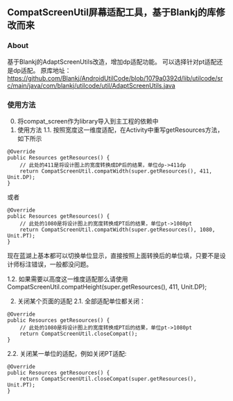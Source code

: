 ## CompatScreenUtil屏幕适配工具，基于Blankj的库修改而来
### About
基于Blankj的AdaptScreenUtils改造，增加dp适配功能。
可以选择针对pt适配还是dp适配。
原库地址：https://github.com/Blankj/AndroidUtilCode/blob/1079a0392d/lib/utilcode/src/main/java/com/blankj/utilcode/util/AdaptScreenUtils.java
### 使用方法
0. 将compat_screen作为library导入到主工程的依赖中
1. 使用方法
1.1. 按照宽度这一维度适配，在Activity中重写getResources方法，如下所示
```
@Override
public Resources getResources() {
    // 此处的411是将设计图上的宽度转换成DP后的结果，单位dp->411dp
    return CompatScreenUtil.compatWidth(super.getResources(), 411, Unit.DP);
}
```
或者
```
@Override
public Resources getResources() {
    // 此处的1080是将设计图上的宽度转换成PT后的结果，单位pt->1080pt
    return CompatScreenUtil.compatWidth(super.getResources(), 1080, Unit.PT);
}
```
现在蓝湖上基本都可以切换单位显示，直接按照上面转换后的单位填，只要不是设计师标注错误，一般都没问题。

1.2. 如果需要以高度这一维度适配那么请使用CompatScreenUtil.compatHeight(super.getResources(), 411, Unit.DP);

2. 关闭某个页面的适配
2.1. 全部适配单位都关闭：
```
@Override
public Resources getResources() {
    // 此处的1080是将设计图上的宽度转换成PT后的结果，单位pt->1080pt
    return CompatScreenUtil.closeCompat();
}
```
2.2. 关闭某一单位的适配，例如关闭PT适配:
```
@Override
public Resources getResources() {
    return CompatScreenUtil.closeCompat(super.getResources(), Unit.PT);
}
```